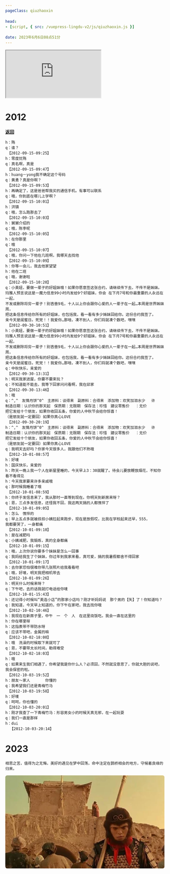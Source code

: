 ```yaml
---
pageClass: qiuzhaoxin

head:
- [script, { src: /vuepress-lingdu-v2/js/qiuzhaoxin.js }]

date: 2023年6月6日08点51分
---
```



<div id="background" class="background">
    <iframe src="https://lingdu.love/vuepress-lingdu-v2/html/qiuzhaoxin/index.html"></iframe>
</div>


# 2012

**[返回](./)**

```qzhx&hy
h：殇  
q：谁？  
　【2012-09-15-09:25】  
h：零度忧殇  
q：真名啊，真是  
　【2012-09-15-09:47】  
h：huang－yong我不确定这个号码  
q：黄勇？真是你啊？  
　【2012-09-15-09:53】  
h：再确定了，这是爸爸帮我买的通信手机。有事可以联系  
q：哦，你到底在哪儿上学啊？  
　【2012-09-15-10:01】  
h：洪镇  
q：哦，怎么跑那去了  
　【2012-09-15-10:03】  
h：舅舅介绍的  
q：哦，陈李呢  
　【2012-09-15-10:05】  
h：在你那里  
q：哦  
　【2012-09-15-10:07】  
q：哦，你问一下他在几班啊，我哪天去找他
　【2012-09-15-10:09】
h：你等一会儿，我去他家望望
h：他在二班
q：哦，谢谢啦
　【2012-09-15-10:20】
q：小美妞，要做一辈子的好姐妹哦！如果你愿意签这张合约，请继续传下去，不传不是姊妹。
玛雅人预言说这是一魔力信息99小时内发给9个好姐妹，你会 在下月7号和你最重要的人永远在一起，
不发或删除将穷一辈子！别吝啬9毛，十人以上你会跟你心爱的人一辈子在一起…本周是世界姊妹周，
把这条信息传给你所有的好姐妹，也包括我，看一看有多少姊妹回给你。这份合约我签了。
亲今天是闺蜜日。死党！！我爱你…那啥，凑不到人，你们将就凑个数吧，嘿嘿
　【2012-09-30-10:51】
h：小美妞，要做一辈子的好姐妹哦！如果你愿意签这张合约，请继续传下去，不传不是姊妹。
玛雅人预言说这是一魔力信息99小时内发给9个好姐妹，你会 在下月7号和你最重要的人永远在一起，
不发或删除将穷一辈子！别吝啬9毛，十人以上你会跟你心爱的人一辈子在一起…本周是世界姊妹周，
把这条信息传给你所有的好姐妹，也包括我，看一看有多少姊妹回给你。这份合约我签了。
亲今天是闺蜜日。死党！！我爱你…那啥，凑不到人，你们将就凑个数吧，嘿嘿
q：中秋快乐，亲爱的　
　【2012-09-30-13:31】
h：明天我家进屋，你要不要来玩？
q：不知道能不能去，我等下回家问问看啊，我在邱家
　【2012-09-30-13:46】
h：哦
q：^,^　友情月饼^0^　主原料：谈得来　副原料：合得来　添加物：欢笑加泪水少　 许　
制造日期：认识你的那天起　保质期：无限期　保存法：珍惜　建议零售价　 ：无价　　
把它发给十个朋友，如果你收回五条，你爱的人中秋节会给你惊喜！
（是朋友就一定要回）如果你真心LOVE
　【2012-09-30-20:19】
h：^,^　友情月饼^0^　主原料：谈得来　副原料：合得来　添加物：欢笑加泪水少　 许　
制造日期：认识你的那天起　保质期：无限期　保存法：珍惜　建议零售价　 ：无价　　
把它发给十个朋友，如果你收回五条，你爱的人中秋节会给你惊喜！
（是朋友就一定要回）如果你真心LOVE
q：我明天去好吗？你家今天很多人，我跟他们不熟哦
　【2012-10-01-08:57】
h：好唛
h：国庆快乐，亲爱的
h：昨天一晚上我一个人在新屋里睡的，今天早上3：30就醒了。待会儿要放鞭放烟花，不知你看不看得见
h：今天我家要来许多亲戚哦
q：那时候我睡着了哦
　【2012-10-01-08:59】
h：你终于发信息来了，我从那时一直等到现在。你明天到新房来呀？
q：恩，三点多发信息，还怪我不回，我这两天搞的人都憔悴了
　【2012-10-01-09:05】
h：怎么　憔悴的
q：早上五点多就被叔叔小姨拉起来跑步，现在是放假哎，比我在学校起来还早，555，
我都要哭了，一身都痛
　【2012-10-01-09:10】
h：是在减肥吗
q：小姨减肥，我锻炼，真的全身都痛
　【2012-10-01-09:15】
h：哦，上次你说你要多个妹妹是怎么一回事
q：我妈给我生了个妹妹，你过年到我家来看，真可爱，搞的我暑假都舍不得回家
　【2012-10-01-09:17】
h：去你家恐怕很难你带几张照片给我看看吧
q：哦，好唛，明天我把相机带去
　【2012-10-01-09:26】
h：明天什么时候来呀？
q：下午吧，去的话我就打电话给你唛
　【2012-10-01-15:43】
h：还记得小时候叫“美连小店”的那家小店吗？刚才听妈妈说　那个男的【矢】了！你知道吗？
q：我知道，今天早上知道的，你下午在家吧，我去找你哦
　【2012-10-02-10:46】
h：我现在在新房子里，中午　一　个　人　在这里烧饭吃。我会一直在这里的
h：你在哪里呀
h：这指表带不带防水呀
q：应该不带吧，金属的嘛
　【2012-10-02-18:00】
h：哦　洗澡的时候取下来就可了
q：恩，不要带太长时间，勒得难受
　【2012-10-02-18:03】
h：哦
q：如果来生我们相遇了，你希望我是你什么人？必须回，不然就没意思了，你就大胆的说吧，
我会保密的啦。
　【2012-10-03-19:52】
h：朋友～家人　　　　你懂的
q：我希望我们还是青梅竹马
　【2012-10-03-19:58】
h：好唛
q：呵呵，你也懂的
　【2012-10-03-20:01】
h：刚才我查了一下青梅竹马：形容男女小的时候天真无邪，在一起玩耍
q：我们一直是那样
h：dui
  【2012-10-03-20:14】

```

# 2023

```hy
相思之苦，值得为之无悔，美好的遇见在梦中回荡，命中注定在鹊桥相会的地方，守候着良缘的归来。
```



![](/img/dsqq.png)

[//]: # (```huangyong)

[//]: # (曾经有一份真诚的爱情摆在我的面前，但是我没有珍惜。)

[//]: # (等到了失去的时候才后悔莫及，尘世间最痛苦的事莫过于此。)

[//]: # (如果上天可以给我一个机会再来一次的话，我会对你说三个字‘我爱你’。)

[//]: # (如果非要把这份爱加上一个期限，我希望是一万年！)

[//]: # (```)

